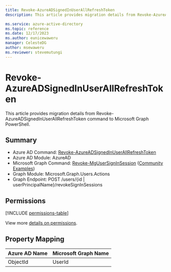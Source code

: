 ```yaml
---
title: Revoke-AzureADSignedInUserAllRefreshToken
description: This article provides migration details from Revoke-AzureADSignedInUserAllRefreshToken command to Microsoft Graph PowerShell.

ms.service: azure-active-directory
ms.topic: reference
ms.date: 12/17/2023
ms.author: eunicewaweru
manager: CelesteDG
author: msewaweru
ms.reviewer: stevemutungi
---
```


# Revoke-AzureADSignedInUserAllRefreshToken

This article provides migration details from Revoke-AzureADSignedInUserAllRefreshToken command to Microsoft Graph PowerShell.

## Summary

+ Azure AD Command: [Revoke-AzureADSignedInUserAllRefreshToken](/powershell/module/azuread/revoke-azureadsignedinuserallrefreshtoken)
+ Azure AD Module: AzureAD
+ Microsoft Graph Command: [Revoke-MgUserSignInSession](/powershell/module/microsoft.graph.users.actions/revoke-mgusersigninsession) ([Community Examples](https://github.com/orgs/msgraph/discussions?discussions_q=Revoke-MgUserSignInSession))
+ Graph Module: Microsoft.Graph.Users.Actions
+ Graph Endpoint:  POST /users/{id | userPrincipalName}/revokeSignInSessions

## Permissions

[!INCLUDE [permissions-table](~/graphref/api-reference/v1.0/includes/permissions/user-revokesigninsessions-permissions.md)]

View more [details on permissions](/graph/api/user-revokesigninsessions#permissions).

## Property Mapping

|Azure AD Name|Microsoft Graph Name|
|---|---|
|ObjectId|UserId|